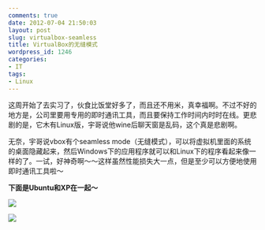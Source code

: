 ```yaml
---
comments: true
date: 2012-07-04 21:50:03
layout: post
slug: virtualbox-seamless
title: VirtualBox的无缝模式
wordpress_id: 1246
categories:
- IT
tags:
- Linux
---
```


这周开始了去实习了，伙食比饭堂好多了，而且还不用米，真幸福啊。不过不好的地方是，公司里要用专用的即时通讯工具，而且要保持工作时间内时时在线。更悲剧的是，它木有Linux版，宇哥说他wine后聊天窗是乱码，这个真是悲剧啊。

无奈，宇哥说vbox有个seamless mode（无缝模式），可以将虚拟机里面的系统的桌面隐藏起来，然后Windows下的应用程序就可以和Linux下的程序看起来像一样的了。一试，好神奇啊～～这样虽然性能损失大一点，但是至少可以方便地使用即时通讯工具啦～

**下面是Ubuntu和XP在一起～**<!-- more -->

[![](http://everet.org/wp-content/uploads/2012/07/fullscreen.png)](http://everet.org/wp-content/uploads/2012/07/fullscreen.png)

[![](http://everet.org/wp-content/uploads/2012/07/Screenshot-from-2012-07-04-212105.png)](http://everet.org/wp-content/uploads/2012/07/Screenshot-from-2012-07-04-212105.png)
